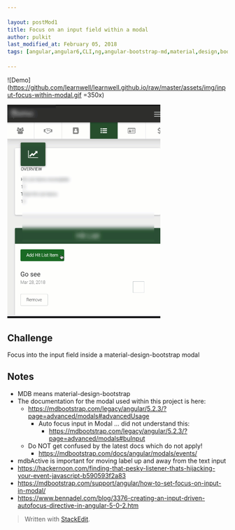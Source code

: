 ```yaml
---

layout: postMod1
title: Focus on an input field within a modal
author: pulkit
last_modified_at: February 05, 2018
tags: [angular,angular6,CLI,ng,angular-bootstrap-md,material,design,bootstrap,mdb,mdbModal,mdbootstrap]

---
```



![Demo](https://github.com/learnwell/learnwell.github.io/raw/master/assets/img/input-focus-within-modal.gif =350x)

<img src="https://github.com/learnwell/learnwell.github.io/raw/master/assets/img/input-focus-within-modal.gif" width="350"/>

## Challenge

Focus into the input field inside a material-design-bootstrap modal

## Notes

* MDB means material-design-bootstrap
* The documentation for the modal used within this project is here:
	* https://mdbootstrap.com/legacy/angular/5.2.3/?page=advanced/modals#advancedUsage
		* Auto focus input in Modal ... did not understand this:
			* https://mdbootstrap.com/legacy/angular/5.2.3/?page=advanced/modals#buInput
	* Do NOT get confused by the latest docs which do not apply!
		* https://mdbootstrap.com/docs/angular/modals/events/
* mdbActive is important for moving label up and away from the text input
* https://hackernoon.com/finding-that-pesky-listener-thats-hijacking-your-event-javascript-b590593f2a83
* https://mdbootstrap.com/support/angular/how-to-set-focus-on-input-in-modal/
* https://www.bennadel.com/blog/3376-creating-an-input-driven-autofocus-directive-in-angular-5-0-2.htm

> Written with [StackEdit](https://stackedit.io/).
<!--stackedit_data:
eyJoaXN0b3J5IjpbMTQ5MjAwOTMzNCwtMTQ5MjQ3MjgxNCwtND
E0MjUxMTMzLC0yNzk1MzY0MjMsMTYxNjQxOTAyM119
-->